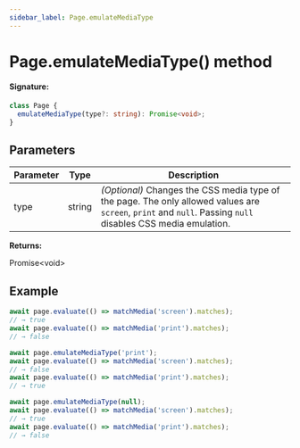 ```yaml
---
sidebar_label: Page.emulateMediaType
---
```


# Page.emulateMediaType() method

#### Signature:

```typescript
class Page {
  emulateMediaType(type?: string): Promise<void>;
}
```

## Parameters

| Parameter | Type   | Description                                                                                                                                                                                                  |
| --------- | ------ | ------------------------------------------------------------------------------------------------------------------------------------------------------------------------------------------------------------ |
| type      | string | <i>(Optional)</i> Changes the CSS media type of the page. The only allowed values are <code>screen</code>, <code>print</code> and <code>null</code>. Passing <code>null</code> disables CSS media emulation. |

**Returns:**

Promise&lt;void&gt;

## Example

```ts
await page.evaluate(() => matchMedia('screen').matches);
// → true
await page.evaluate(() => matchMedia('print').matches);
// → false

await page.emulateMediaType('print');
await page.evaluate(() => matchMedia('screen').matches);
// → false
await page.evaluate(() => matchMedia('print').matches);
// → true

await page.emulateMediaType(null);
await page.evaluate(() => matchMedia('screen').matches);
// → true
await page.evaluate(() => matchMedia('print').matches);
// → false
```
